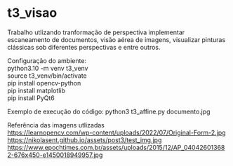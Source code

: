 # t3_visao
Trabalho utlizando tranformação de perspectiva implementar escaneamento de documentos, visão aérea de imagens, visualizar pinturas clássicas sob diferentes perspectivas e entre outros.

Configuração do ambiente: \
python3.10 -m venv t3_venv \
source t3_venv/bin/activate \
pip install opencv-python \
pip install matplotlib \
pip install PyQt6

Exemplo de execução do código:
python3 t3_affine.py documento.jpg

Referência das imagens utlizadas \
https://learnopencv.com/wp-content/uploads/2022/07/Original-Form-2.jpg \
https://nikolasent.github.io/assets/post3/test_img.jpg \
https://www.epochtimes.com.br/assets/uploads/2015/12/AP_040426013682-676x450-e1450018949957.jpg 

